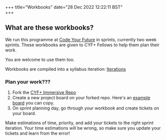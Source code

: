 +++
title="Workbooks"
date="28 Dec 2022 12:22:11 BST"    
+++

## What are these workbooks?

We run this programme at [Code Your Future](https://codeyourfuture.io) in sprints, currently two week sprints. These workbooks are given to CYF+ Fellows to help them plan their work.

You are welcome to use them too.

Workbooks are compiled into a syllabus iteration: [Iterations](../iterations/)

### Plan your work???

1. Fork the [CYF+ Immersive Repo](https://github.com/CodeYourFuture/immersive-go-course)
2. Create a new project board on your forked repo. Here's an [example board](https://github.com/orgs/CodeYourFuture/projects/45/views/1) you can copy.
3. On sprint planning day, go through your workbook and create tickets on your board.

Make estimations of time, priority, and add your tickets to the right sprint iteration. Your time estimations will be wrong, so make sure you update your tickets and learn from the error!
